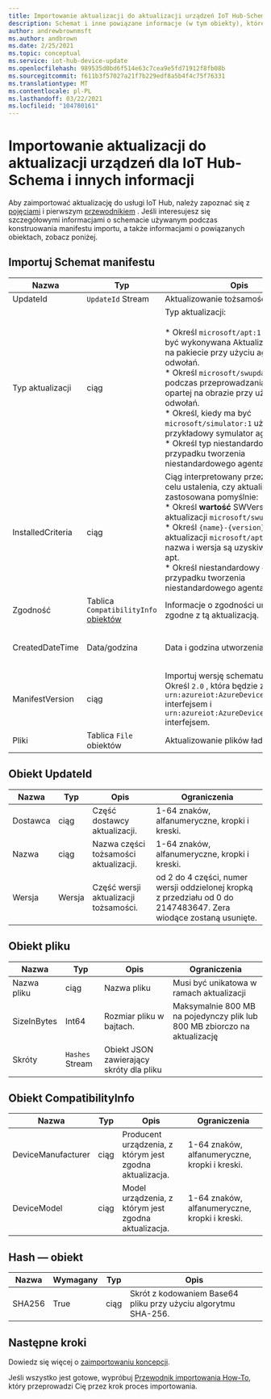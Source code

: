 ```yaml
---
title: Importowanie aktualizacji do aktualizacji urządzeń IoT Hub-Schema i innych informacji | Microsoft Docs
description: Schemat i inne powiązane informacje (w tym obiekty), które są używane podczas importowania aktualizacji do usługi IoT Hub.
author: andrewbrownmsft
ms.author: andbrown
ms.date: 2/25/2021
ms.topic: conceptual
ms.service: iot-hub-device-update
ms.openlocfilehash: 989535d0bd6f514e63c7cea9e5fd71912f8fb08b
ms.sourcegitcommit: f611b3f57027a21f7b229edf8a5b4f4c75f76331
ms.translationtype: MT
ms.contentlocale: pl-PL
ms.lasthandoff: 03/22/2021
ms.locfileid: "104780161"
---
```

# <a name="importing-updates-into-device-update-for-iot-hub---schema-and-other-information"></a>Importowanie aktualizacji do aktualizacji urządzeń dla IoT Hub-Schema i innych informacji
Aby zaimportować aktualizację do usługi IoT Hub, należy zapoznać się z [pojęciami](import-concepts.md) i pierwszym [przewodnikiem](import-update.md) . Jeśli interesujesz się szczegółowymi informacjami o schemacie używanym podczas konstruowania manifestu importu, a także informacjami o powiązanych obiektach, zobacz poniżej.

## <a name="import-manifest-schema"></a>Importuj Schemat manifestu

| Nazwa | Typ | Opis | Ograniczenia |
| --------- | --------- | --------- | --------- |
| UpdateId | `UpdateId` Stream | Aktualizowanie tożsamości. |
| Typ aktualizacji | ciąg | Typ aktualizacji: <br/><br/> * Określ `microsoft/apt:1` , kiedy ma być wykonywana Aktualizacja oparta na pakiecie przy użyciu agenta odwołań.<br/> * Określ `microsoft/swupdate:1` podczas przeprowadzania aktualizacji opartej na obrazie przy użyciu agenta odwołań.<br/> * Określ, kiedy ma być `microsoft/simulator:1` używany przykładowy symulator agentów.<br/> * Określ typ niestandardowy w przypadku tworzenia niestandardowego agenta. | Format: <br/> `{provider}/{type}:{typeVersion}`<br/><br/> Łącznie z 32 znaków |
| InstalledCriteria | ciąg | Ciąg interpretowany przez agenta w celu ustalenia, czy aktualizacja została zastosowana pomyślnie:  <br/> * Określ **wartość** SWVersion dla typu aktualizacji `microsoft/swupdate:1` .<br/> * Określ `{name}-{version}` dla typu aktualizacji `microsoft/apt:1` , która nazwa i wersja są uzyskiwane z pliku apt.<br/> * Określ niestandardowy ciąg w przypadku tworzenia niestandardowego agenta.<br/> | Maksymalnie 64 znaków |
| Zgodność | Tablica `CompatibilityInfo` [obiektów](#compatibilityinfo-object) | Informacje o zgodności urządzenia zgodne z tą aktualizacją. | Maksymalnie 10 elementów |
| CreatedDateTime | Data/godzina | Data i godzina utworzenia aktualizacji. | Rozdzielany format daty i godziny ISO 8601, w formacie UTC |
| ManifestVersion | ciąg | Importuj wersję schematu manifestu. Określ `2.0` , która będzie zgodna z `urn:azureiot:AzureDeviceUpdateCore:1` interfejsem i `urn:azureiot:AzureDeviceUpdateCore:4` interfejsem. | Musi być `2.0` |
| Pliki | Tablica `File` obiektów | Aktualizowanie plików ładunku | Maksymalnie 5 plików |

## <a name="updateid-object"></a>Obiekt UpdateId

| Nazwa | Typ | Opis | Ograniczenia |
| --------- | --------- | --------- | --------- |
| Dostawca | ciąg | Część dostawcy aktualizacji. | 1-64 znaków, alfanumeryczne, kropki i kreski. |
| Nazwa | ciąg | Nazwa części tożsamości aktualizacji. | 1-64 znaków, alfanumeryczne, kropki i kreski. |
| Wersja | Wersja | Część wersji aktualizacji tożsamości. | od 2 do 4 części, numer wersji oddzielonej kropką z przedziału od 0 do 2147483647. Zera wiodące zostaną usunięte. |

## <a name="file-object"></a>Obiekt pliku

| Nazwa | Typ | Opis | Ograniczenia |
| --------- | --------- | --------- | --------- |
| Nazwa pliku | ciąg | Nazwa pliku | Musi być unikatowa w ramach aktualizacji |
| SizeInBytes | Int64 | Rozmiar pliku w bajtach. | Maksymalnie 800 MB na pojedynczy plik lub 800 MB zbiorczo na aktualizację |
| Skróty | `Hashes` Stream | Obiekt JSON zawierający skróty dla pliku |

## <a name="compatibilityinfo-object"></a>Obiekt CompatibilityInfo

| Nazwa | Typ | Opis | Ograniczenia |
| --- | --- | --- | --- |
| DeviceManufacturer | ciąg | Producent urządzenia, z którym jest zgodna aktualizacja. | 1-64 znaków, alfanumeryczne, kropki i kreski. |
| DeviceModel | ciąg | Model urządzenia, z którym jest zgodna aktualizacja. | 1-64 znaków, alfanumeryczne, kropki i kreski. |

## <a name="hashes-object"></a>Hash — obiekt

| Nazwa | Wymagany | Typ | Opis |
| --------- | --------- | --------- | --------- |
| SHA256 | True | ciąg | Skrót z kodowaniem Base64 pliku przy użyciu algorytmu SHA-256. |

## <a name="next-steps"></a>Następne kroki

Dowiedz się więcej o [zaimportowaniu koncepcji](./import-concepts.md).

Jeśli wszystko jest gotowe, wypróbuj [Przewodnik importowania How-To](./import-update.md), który przeprowadzi Cię przez krok proces importowania.
